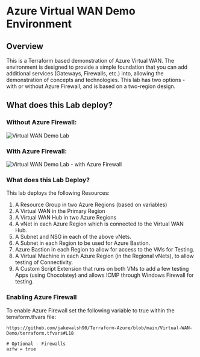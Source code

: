# Azure Virtual WAN Demo Environment

## Overview
This is a Terraform based demonstration of Azure Virtual WAN. The environment is designed to provide a simple foundation that you can add additional services (Gateways, Firewalls, etc.) into, allowing the demonstration of concepts and technologies. This lab has two options - with or without Azure Firewall, and is based on a two-region design.  

## What does this Lab deploy?

### Without Azure Firewall:

![Virtual WAN Demo Lab](https://raw.githubusercontent.com/jakewalsh90/Terraform-Azure/main/Virtual-WAN-Demo/images/Virtual-WAN.png?raw=true)

### With Azure Firewall:

![Virtual WAN Demo Lab - with Azure Firewall](https://raw.githubusercontent.com/jakewalsh90/Terraform-Azure/main/Virtual-WAN-Demo/images/Virtual-WAN-with-Firewall.png?raw=true)

### What does this Lab Deploy?

This lab deploys the following Resources:

1. A Resource Group in two Azure Regions (based on variables)
2. A Virtual WAN in the Primary Region
3. A Virtual WAN Hub in two Azure Regions
4. A vNet in each Azure Region which is connected to the Virtual WAN Hub.
6. A Subnet and NSG in each of the above vNets.
7. A Subnet in each Region to be used for Azure Bastion.  
8. Azure Bastion in each Region to allow for access to the VMs for Testing. 
9. A Virtual Machine in each Azure Region (in the Regional vNets), to allow testing of Connectivity. 
10. A Custom Script Extension that runs on both VMs to add a few testing Apps (using Chocolatey) and allows ICMP through Windows Firewall for testing. 

### Enabling Azure Firewall

To enable Azure Firewall set the following variable to true within the terraform.tfvars file:

    https://github.com/jakewalsh90/Terraform-Azure/blob/main/Virtual-WAN-Demo/terraform.tfvars#L18

    # Optional - Firewalls
    azfw = true